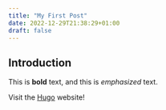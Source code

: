 ```yaml
---
title: "My First Post"
date: 2022-12-29T21:38:29+01:00
draft: false
---
```


## Introduction

This is **bold** text, and this is *emphasized* text.

Visit the [Hugo](https://gohugo.io) website!